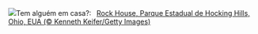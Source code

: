 ![](https://www.bing.com/th?id=OHR.RockHouse_PT-BR1317959192_UHD.jpg&w=1000)Tem alguém em casa?:&nbsp;&ensp;[Rock House, Parque Estadual de Hocking Hills, Ohio, EUA (© Kenneth Keifer/Getty Images)](https://www.bing.com/th?id=OHR.RockHouse_PT-BR1317959192_UHD.jpg)
<br><br/>
